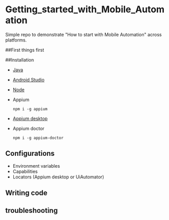 # Getting_started_with_Mobile_Automation
Simple repo to demonstrate "How to start with Mobile Automation" across platforms. 

##First things first

##Installation
 - [Java](https://www.oracle.com/technetwork/java/javase/downloads/jdk8-downloads-2133151.html)
 - [Android Studio](https://developer.android.com/studio)
 - [Node](https://nodejs.org/en/download/)
 - Appium
 
   ``npm i -g appium``
 - [Appium desktop](https://github.com/appium/appium-desktop/releases/tag/v1.13.0)
 - Appium doctor
 
   ``npm i -g appium-doctor``

## Configurations
 - Environment variables
 - Capabilities
 - Locators (Appium desktop or UiAutomator)

## Writing code

## troubleshooting